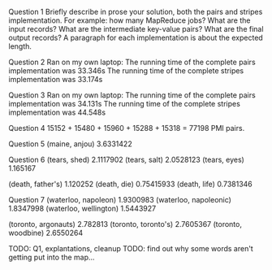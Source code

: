 Question 1
 Briefly describe in prose your solution, both the pairs and stripes implementation.
  For example: how many MapReduce jobs? What are the input records?
  What are the intermediate key-value pairs? What are the final output records?
  A paragraph for each implementation is about the expected length.

Question 2
Ran on my own laptop:
The running time of the complete pairs implementation was 33.346s
The running time of the complete stripes implementation was 33.174s

Question 3
Ran on my own laptop:
The running time of the complete pairs implementation was 34.131s
The running time of the complete stripes implementation was 44.548s

Question 4
15152 + 15480 + 15960 + 15288 + 15318 = 77198 PMI pairs.

Question 5
(maine, anjou)     3.6331422

Question 6
(tears, shed)      2.1117902
(tears, salt)      2.0528123
(tears, eyes)      1.165167

(death, father's)  1.120252
(death, die)       0.75415933
(death, life)      0.7381346

Question 7
(waterloo, napoleon)    1.9300983
(waterloo, napoleonic)  1.8347998
(waterloo, wellington)  1.5443927

(toronto, argonauts)  2.782813
(toronto, toronto's)  2.7605367
(toronto, woodbine)   2.6550264


TODO: Q1, explantations, cleanup
TODO: find out why some words aren't getting put into the map...
